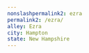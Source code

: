 ```yaml
---
﻿nonslashpermalink2: ezra
permalink2: /ezra/
alley: Ezra
city: Hampton
state: New Hampshire
---
```

